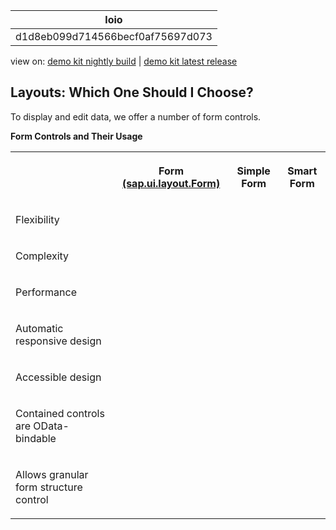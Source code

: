 <!-- loiod1d8eb099d714566becf0af75697d073 -->

| loio |
| -----|
| d1d8eb099d714566becf0af75697d073 |

<div id="loio">

view on: [demo kit nightly build](https://sdk.openui5.org/nightly/#/topic/d1d8eb099d714566becf0af75697d073) | [demo kit latest release](https://sdk.openui5.org/topic/d1d8eb099d714566becf0af75697d073)</div>

## Layouts: Which One Should I Choose?

To display and edit data, we offer a number of form controls.

**Form Controls and Their Usage**


<table>
<tr>
<th valign="top">



</th>
<th valign="top">

Form [\(sap.ui.layout.Form\)](https://sdk.openui5.org/api/sap.ui.layout.Form) 



</th>
<th valign="top">

Simple Form



</th>
<th valign="top">

Smart Form



</th>
</tr>
<tr>
<td valign="top">

Flexibility



</td>
<td valign="top">

 



</td>
<td valign="top">

 



</td>
<td valign="top">

 



</td>
</tr>
<tr>
<td valign="top">

Complexity



</td>
<td valign="top">

 



</td>
<td valign="top">

 



</td>
<td valign="top">

 



</td>
</tr>
<tr>
<td valign="top">

Performance



</td>
<td valign="top">

 



</td>
<td valign="top">

 



</td>
<td valign="top">

 



</td>
</tr>
<tr>
<td valign="top">

Automatic responsive design



</td>
<td valign="top">

 



</td>
<td valign="top">

 



</td>
<td valign="top">

 



</td>
</tr>
<tr>
<td valign="top">

Accessible design



</td>
<td valign="top">

 



</td>
<td valign="top">

 



</td>
<td valign="top">

 



</td>
</tr>
<tr>
<td valign="top">

Contained controls are OData-bindable



</td>
<td valign="top">

 



</td>
<td valign="top">

 



</td>
<td valign="top">

 



</td>
</tr>
<tr>
<td valign="top">

Allows granular form structure control



</td>
<td valign="top">

 



</td>
<td valign="top">

 



</td>
<td valign="top">

 



</td>
</tr>
</table>

